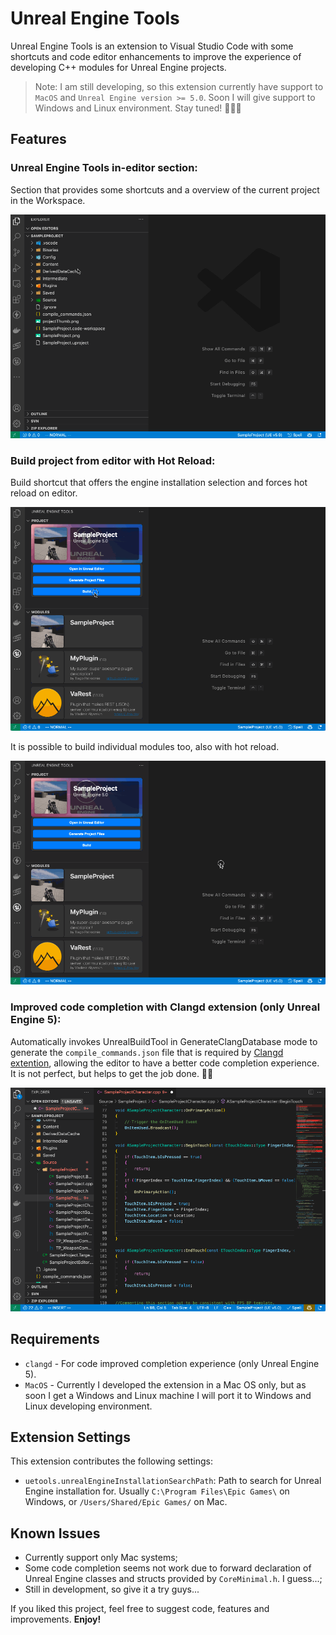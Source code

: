 # Unreal Engine Tools

Unreal Engine Tools is an extension to Visual Studio Code with some shortcuts and code editor enhancements to improve the experience of developing C++ modules for Unreal Engine projects.

> Note: I am still developing, so this extension currently have support to `MacOS` and `Unreal Engine version >= 5.0`. Soon I will give support to Windows and Linux environment. Stay tuned! 👨🏻‍💻

## Features

### Unreal Engine Tools in-editor section:
Section that provides some shortcuts and a overview of the current project in the Workspace.

![Unreal Engine Tools editor section](./res/images/uetools_project00.gif)

### Build project from editor with Hot Reload:
Build shortcut that offers the engine installation selection and forces hot reload on editor.

![Build entire project](./res/images/uetools_project01.gif)

It is possible to build individual modules too, also with hot reload.

![Build module individually](./res/images/uetools_project02.gif)

### Improved code completion with Clangd extension (only Unreal Engine 5):
Automatically invokes UnrealBuildTool in GenerateClangDatabase mode to generate the `compile_commands.json` file that is required by [Clangd extention](https://clangd.llvm.org), allowing the editor to have a better code completion experience. It is not perfect, but helps to get the job done. 🙌🏻

![Code completion feature](./res/images/uetools_code00.gif)

## Requirements

* `clangd` - For code improved completion experience (only Unreal Engine 5).
* `MacOS` - Currently I developed the extension in a Mac OS only, but as soon I get a Windows and Linux machine I will port it to Windows and Linux developing environment.

## Extension Settings
This extension contributes the following settings:

* `uetools.unrealEngineInstallationSearchPath`: Path to search for Unreal Engine installation for. Usually `C:\Program Files\Epic Games\` on Windows, or `/Users/Shared/Epic Games/` on Mac.

## Known Issues

* Currently support only Mac systems;
* Some code completion seems not work due to forward declaration of Unreal Engine classes and structs provided by `CoreMinimal.h`. I guess...;
* Still in development, so give it a try guys...

If you liked this project, feel free to suggest code, features and improvements. **Enjoy!**
